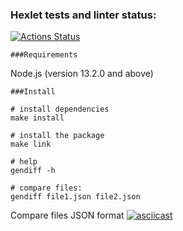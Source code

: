 ### Hexlet tests and linter status:
[![Actions Status](https://github.com/runabal/frontend-project-46/workflows/hexlet-check/badge.svg)](https://github.com/runabal/frontend-project-46/actions)

```
###Requirements
```
Node.js (version 13.2.0 and above)
```
###Install

# install dependencies
make install

# install the package
make link

# help
gendiff -h

# compare files:
gendiff file1.json file2.json

```

Compare files JSON format
[![asciicast](https://asciinema.org/a/oaUmUsrQ2aZp1rpJfsZYYfrDC.svg)](https://asciinema.org/a/oaUmUsrQ2aZp1rpJfsZYYfrDC)
